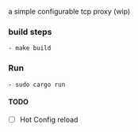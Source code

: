  a simple configurable tcp proxy (wip)

  ### build steps
   ```
 - make build
```

  ### Run 
   ```
 - sudo cargo run
```

#### TODO
- [ ] Hot Config reload